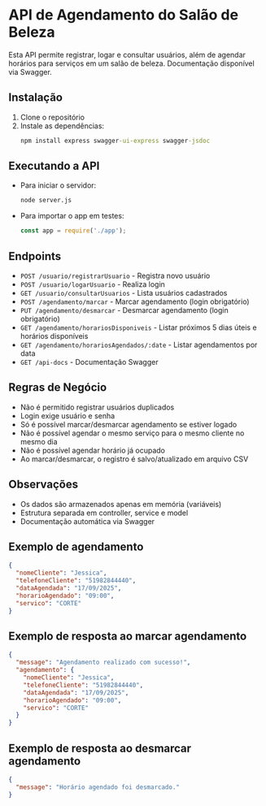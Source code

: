 # API de Agendamento do Salão de Beleza

Esta API permite registrar, logar e consultar usuários, além de agendar horários para serviços em um salão de beleza. Documentação disponível via Swagger.

## Instalação

1. Clone o repositório
2. Instale as dependências:
   ```cmd
   npm install express swagger-ui-express swagger-jsdoc
   ```

## Executando a API

- Para iniciar o servidor:
  ```cmd
  node server.js
  ```
- Para importar o app em testes:
  ```js
  const app = require('./app');
  ```


## Endpoints

- `POST /usuario/registrarUsuario` - Registra novo usuário
- `POST /usuario/logarUsuario` - Realiza login
- `GET /usuario/consultarUsuarios` - Lista usuários cadastrados
- `POST /agendamento/marcar` - Marcar agendamento (login obrigatório)
- `PUT /agendamento/desmarcar` - Desmarcar agendamento (login obrigatório)
- `GET /agendamento/horariosDisponiveis` - Listar próximos 5 dias úteis e horários disponíveis
- `GET /agendamento/horariosAgendados/:date` - Listar agendamentos por data
- `GET /api-docs` - Documentação Swagger

## Regras de Negócio
- Não é permitido registrar usuários duplicados
- Login exige usuário e senha
- Só é possível marcar/desmarcar agendamento se estiver logado
- Não é possível agendar o mesmo serviço para o mesmo cliente no mesmo dia
- Não é possível agendar horário já ocupado
- Ao marcar/desmarcar, o registro é salvo/atualizado em arquivo CSV

## Observações
- Os dados são armazenados apenas em memória (variáveis)
- Estrutura separada em controller, service e model
- Documentação automática via Swagger

## Exemplo de agendamento
```json
{
  "nomeCliente": "Jessica",
  "telefoneCliente": "51982844440",
  "dataAgendada": "17/09/2025",
  "horarioAgendado": "09:00",
  "servico": "CORTE"
}
```

## Exemplo de resposta ao marcar agendamento
```json
{
  "message": "Agendamento realizado com sucesso!",
  "agendamento": {
    "nomeCliente": "Jessica",
    "telefoneCliente": "51982844440",
    "dataAgendada": "17/09/2025",
    "horarioAgendado": "09:00",
    "servico": "CORTE"
  }
}
```

## Exemplo de resposta ao desmarcar agendamento
```json
{
  "message": "Horário agendado foi desmarcado."
}
```
